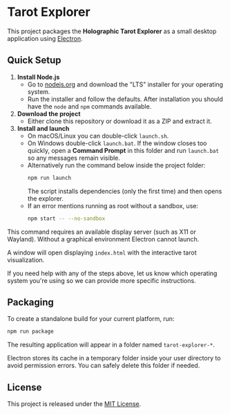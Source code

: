 # Tarot Explorer

This project packages the **Holographic Tarot Explorer** as a small desktop application using [Electron](https://www.electronjs.org/).

## Quick Setup

1. **Install Node.js**
   - Go to [nodejs.org](https://nodejs.org/) and download the "LTS" installer for your operating system.
   - Run the installer and follow the defaults. After installation you should have the `node` and `npm` commands available.
2. **Download the project**
   - Either clone this repository or download it as a ZIP and extract it.
3. **Install and launch**
   - On macOS/Linux you can double-click `launch.sh`.
   - On Windows double-click `launch.bat`. If the window closes too quickly, open a **Command Prompt** in this folder and run `launch.bat` so any messages remain visible.
   - Alternatively run the command below inside the project folder:
     ```bash
     npm run launch
     ```
     The script installs dependencies (only the first time) and then opens the explorer.
   - If an error mentions running as root without a sandbox, use:
     ```bash
     npm start -- --no-sandbox
     ```

This command requires an available display server (such as X11 or Wayland).
Without a graphical environment Electron cannot launch.

A window will open displaying `index.html` with the interactive tarot visualization.

If you need help with any of the steps above, let us know which operating system you're using so we can provide more specific instructions.

## Packaging

To create a standalone build for your current platform, run:

```bash
npm run package
```

The resulting application will appear in a folder named `tarot-explorer-*`.

Electron stores its cache in a temporary folder inside your user directory to avoid permission errors. You can safely delete this folder if needed.

## License

This project is released under the [MIT License](LICENSE).

